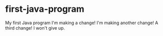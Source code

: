 # first-java-program
My first Java program
I'm making a change!
I'm making another change!
A third change! I won't give up.